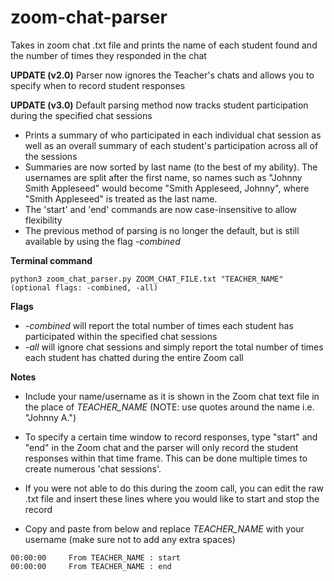 # zoom-chat-parser
Takes in zoom chat .txt file and prints the name of each student found and the number of times they responded in the chat

**UPDATE (v2.0)** Parser now ignores the Teacher's chats and allows you to specify when to record student responses

**UPDATE (v3.0)** Default parsing method now tracks student participation during the specified chat sessions 
- Prints a summary of who participated in each individual chat session as well as an overall summary of each student's participation across all of the sessions
- Summaries are now sorted by last name (to the best of my ability). The usernames are split after the first name, so names such as "Johnny Smith Appleseed" would become "Smith Appleseed, Johnny", where "Smith Appleseed" is treated as the last name.
- The 'start' and 'end' commands are now case-insensitive to allow flexibility 
- The previous method of parsing is no longer the default, but is still available by using the flag *-combined*

**Terminal command**
```
python3 zoom_chat_parser.py ZOOM_CHAT_FILE.txt "TEACHER_NAME" (optional flags: -combined, -all)
```
**Flags**
- *-combined* will report the total number of times each student has participated within the specified chat sessions
- *-all* will ignore chat sessions and simply report the total number of times each student has chatted during the entire Zoom call

**Notes**
- Include your name/username as it is shown in the Zoom chat text file in the place of *TEACHER_NAME* (NOTE: use quotes around the name i.e. "Johnny A.")

- To specify a certain time window to record responses, type "start" and "end" in the Zoom chat and the parser will only record the student responses within that time frame. This can be done multiple times to create numerous 'chat sessions'. 
- If you were not able to do this during the zoom call, you can edit the raw .txt file and insert these lines where you would like to start and stop the record
- Copy and paste from below and replace *TEACHER_NAME* with your username (make sure not to add any extra spaces)
```
00:00:00	 From TEACHER_NAME : start
00:00:00	 From TEACHER_NAME : end
```

